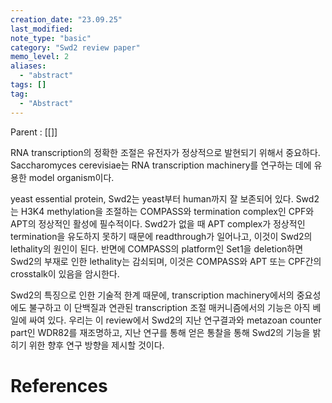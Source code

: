 ```yaml
---
creation_date: "23.09.25"
last_modified:
note_type: "basic"
category: "Swd2 review paper"
memo_level: 2
aliases:
  - "abstract"
tags: []
tag:
  - "Abstract"
---
```


Parent : [[]]

RNA transcription의 정확한 조절은 유전자가 정상적으로 발현되기 위해서 중요하다.
Saccharomyces cerevisiae는 RNA transcription machinery를 연구하는 데에 유용한 model organism이다.

yeast essential protein, Swd2는 yeast부터 human까지 잘 보존되어 있다.
Swd2는 H3K4 methylation을 조절하는 COMPASS와 termination complex인 CPF와 APT의 정상적인 활성에 필수적이다.
Swd2가 없을 때 APT complex가 정상적인 termination을 유도하지 못하기 때문에 readthrough가 일어나고, 이것이 Swd2의 lethality의 원인이 된다. 
반면에 COMPASS의 platform인 Set1을 deletion하면 Swd2의 부재로 인한 lethality는 감쇠되며, 이것은 COMPASS와 APT 또는 CPF간의 crosstalk이 있음을 암시한다.

Swd2의 특징으로 인한 기술적 한계 때문에, transcription machinery에서의 중요성에도 불구하고 이 단백질과 연관된 transcription 조절 매커니즘에서의 기능은 아직 베일에 싸여 있다.
우리는 이 review에서 Swd2의 지난 연구결과와 metazoan counter part인 WDR82를 재조명하고, 지난 연구를 통해 얻은 통찰을 통해 Swd2의 기능을 밝히기 위한 향후 연구 방향을 제시할 것이다.

# References